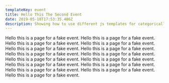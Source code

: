 ```yaml
---
templateKey: event
title: Hello This The Second Event
date: 2019-05-18T17:53:35.406Z
description: Showing how to use different js templates for categorically organized markdown nodes
---
```


Hello this is a page for a fake event. Hello this is a page for a fake event. Hello this is a page for a fake event. Hello this is a page for a fake event. Hello this is a page for a fake event. Hello this is a page for a fake event. Hello this is a page for a fake event. Hello this is a page for a fake event. Hello this is a page for a fake event. Hello this is a page for a fake event. Hello this is a page for a fake event. Hello this is a page for a fake event. Hello this is a page for a fake event. Hello this is a page for a fake event. Hello this is a page for a fake event.